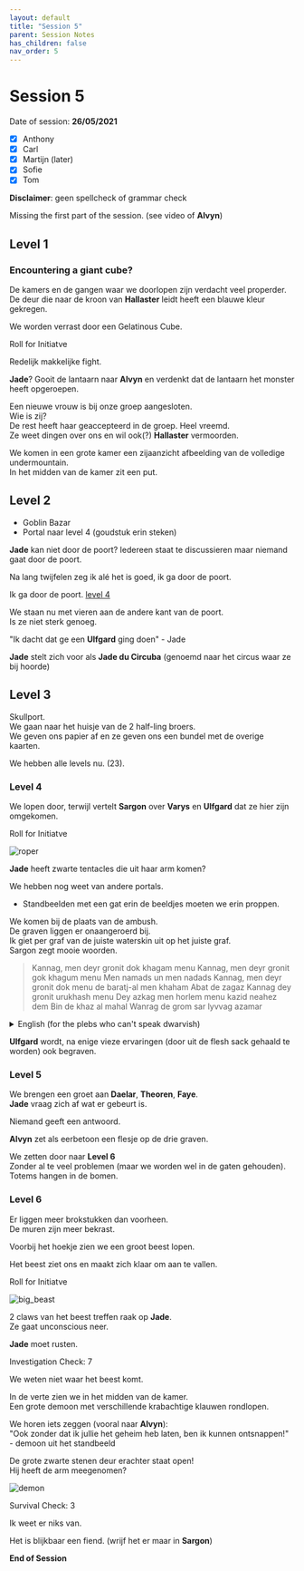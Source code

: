 ```yaml
---
layout: default
title: "Session 5"
parent: Session Notes
has_children: false
nav_order: 5
---
```


# Session 5

Date of session: **26/05/2021**

- [X] Anthony
- [X] Carl
- [X] Martijn (later)
- [X] Sofie
- [X] Tom

**Disclaimer**: geen spellcheck of grammar check

Missing the first part of the session. (see video of **Alvyn**)

## Level 1

### Encountering a giant cube?

De kamers en de gangen waar we doorlopen zijn verdacht veel properder.  
De deur die naar de kroon van **Hallaster** leidt heeft een blauwe kleur gekregen.

We worden verrast door een Gelatinous Cube.  

<div class="text-red-000">
 Roll for Initiatve
</div>

Redelijk makkelijke fight.  

**Jade**? Gooit de lantaarn naar **Alvyn** en verdenkt dat de lantaarn het monster heeft opgeroepen.  

Een nieuwe vrouw is bij onze groep aangesloten.  
Wie is zij?  
De rest heeft haar geaccepteerd in de groep. Heel vreemd.  
Ze weet dingen over ons en wil ook(?) **Hallaster** vermoorden.

We komen in een grote kamer een zijaanzicht afbeelding van de volledige undermountain.   
In het midden van de kamer zit een put.

## Level 2

- Goblin Bazar
- Portal naar level 4 (goudstuk erin steken)

**Jade** kan niet door de poort?
Iedereen staat te discussieren maar niemand gaat door de poort.

Na lang twijfelen zeg ik alé het is goed, ik ga door de poort.

Ik ga door de poort. [level 4](#level-4)

We staan nu met vieren aan de andere kant van de poort.  
Is ze niet sterk genoeg.

"Ik dacht dat ge een **Ulfgard** ging doen" - Jade

**Jade** stelt zich voor als **Jade du Circuba** (genoemd naar het circus waar ze bij hoorde)

## Level 3

Skullport.  
We gaan naar het huisje van de 2 half-ling broers.  
We geven ons papier af en ze geven ons een bundel met de overige kaarten.

We hebben alle levels nu. (23).

### Level 4

We lopen door, terwijl vertelt **Sargon** over **Varys** en **Ulfgard** dat ze hier zijn omgekomen.

<div class="text-red-000">
 Roll for Initiatve
</div>

![roper](img/5_roper.PNG)

**Jade** heeft zwarte tentacles die uit haar arm komen?

We hebben nog weet van andere portals.  
- Standbeelden met een gat erin de beeldjes moeten we erin proppen.

We komen bij de plaats van de ambush.  
De graven liggen er onaangeroerd bij.  
Ik giet per graf van de juiste waterskin uit op het juiste graf.  
Sargon zegt mooie woorden.  

> Kannag, men deyr gronit dok khagam menu
Kannag, men deyr gronit gok khagum menu
Men namads un men nadads
Kannag, men deyr gronit dok menu de baratj-al men khaham
Abat de zagaz
Kannag dey gronit urukhash menu
Dey azkag men horlem menu kazid neahez dem
Bin de khaz al mahal
Wanrag de grom sar lyvvag azamar

<details>
  <summary>English (for the plebs who can't speak dwarvish)</summary>
  <p>There do I see my father<br>
There do I see my mother<br>
My sisters and my brothers<br>
There do I see the blood of my people<br>
Back to the beginning<br>
They do call me<br>
They bid me to take my place beside them<br>
In the halls of Mahal<br>
Where the brave may live forever</p>
</details>

**Ulfgard** wordt, na enige vieze ervaringen (door uit de flesh sack gehaald te worden) ook begraven.

### Level 5

We brengen een groet aan **Daelar**, **Theoren**, **Faye**.  
**Jade** vraag zich af wat er gebeurt is.  

Niemand geeft een antwoord.

**Alvyn** zet als eerbetoon een flesje op de drie graven.  

We zetten door naar **Level 6**  
Zonder al te veel problemen (maar we worden wel in de gaten gehouden). Totems hangen in de bomen.  

### Level 6

Er liggen meer brokstukken dan voorheen.  
De muren zijn meer bekrast.  

Voorbij het hoekje zien we een groot beest lopen.  

Het beest ziet ons en maakt zich klaar om aan te vallen.

<div class="text-red-000">
 Roll for Initiatve
</div>

![big_beast](img/6_big_beast.PNG)

2 claws van het beest treffen raak op **Jade**.  
Ze gaat unconscious neer.

**Jade** moet rusten.

<div class="text-red-000">
 Investigation Check: 7
</div>

We weten niet waar het beest komt.

In de verte zien we in het midden van de kamer.  
Een grote demoon met verschillende krabachtige klauwen rondlopen.

We horen iets zeggen (vooral naar **Alvyn**):  
"Ook zonder dat ik jullie het geheim heb laten, ben ik kunnen ontsnappen!" - demoon uit het standbeeld

De grote zwarte stenen deur erachter staat open!  
Hij heeft de arm meegenomen?

![demon](img/6_demon.PNG)

<div class="text-red-000">
 Survival Check: 3
</div>

Ik weet er niks van.

Het is blijkbaar een fiend. (wrijf het er maar in **Sargon**)

**End of Session**
